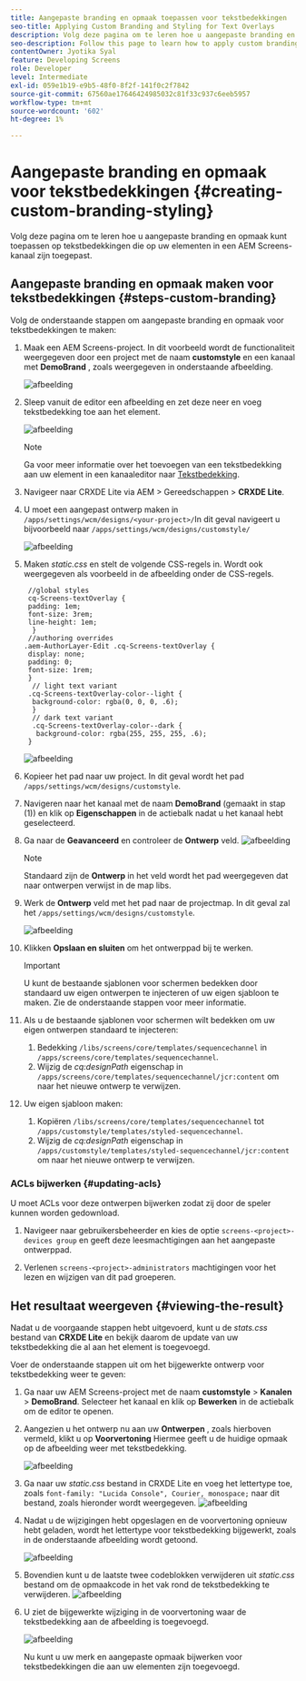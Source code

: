 ```yaml
---
title: Aangepaste branding en opmaak toepassen voor tekstbedekkingen
seo-title: Applying Custom Branding and Styling for Text Overlays
description: Volg deze pagina om te leren hoe u aangepaste branding en opmaak voor tekstbedekkingen kunt toepassen.
seo-description: Follow this page to learn how to apply custom branding and styling for Text Overlays.
contentOwner: Jyotika Syal
feature: Developing Screens
role: Developer
level: Intermediate
exl-id: 059e1b19-e9b5-48f0-8f2f-141f0c2f7842
source-git-commit: 67560ae17646424985032c81f33c937c6eeb5957
workflow-type: tm+mt
source-wordcount: '602'
ht-degree: 1%

---
```


# Aangepaste branding en opmaak voor tekstbedekkingen {#creating-custom-branding-styling}

Volg deze pagina om te leren hoe u aangepaste branding en opmaak kunt toepassen op tekstbedekkingen die op uw elementen in een AEM Screens-kanaal zijn toegepast.

## Aangepaste branding en opmaak maken voor tekstbedekkingen {#steps-custom-branding}

Volg de onderstaande stappen om aangepaste branding en opmaak voor tekstbedekkingen te maken:

1. Maak een AEM Screens-project. In dit voorbeeld wordt de functionaliteit weergegeven door een project met de naam **customstyle** en een kanaal met **DemoBrand** , zoals weergegeven in onderstaande afbeelding.

   ![afbeelding](/help/user-guide/assets/custom-brand/custom-brand1.png)

1. Sleep vanuit de editor een afbeelding en zet deze neer en voeg tekstbedekking toe aan het element.

   ![afbeelding](/help/user-guide/assets/custom-brand/custom-brand2.png)

   >[!NOTE]
   >Ga voor meer informatie over het toevoegen van een tekstbedekking aan uw element in een kanaaleditor naar [Tekstbedekking](/help/user-guide/text-overlay.md).

1. Navigeer naar CRXDE Lite via AEM > Gereedschappen > **CRXDE Lite**.

1. U moet een aangepast ontwerp maken in `/apps/settings/wcm/designs/<your-project>/`In dit geval navigeert u bijvoorbeeld naar `/apps/settings/wcm/designs/customstyle/`

   ![afbeelding](/help/user-guide/assets/custom-brand/custom-brand3.png)

1. Maken *static.css* en stelt de volgende CSS-regels in. Wordt ook weergegeven als voorbeeld in de afbeelding onder de CSS-regels.

   ```shell
    //global styles
    cq-Screens-textOverlay {
    padding: 1em;
    font-size: 3rem;
    line-height: 1em;
     }
    //authoring overrides
   .aem-AuthorLayer-Edit .cq-Screens-textOverlay {
    display: none;
    padding: 0;
    font-size: 1rem;
    }
     // light text variant
    .cq-Screens-textOverlay-color--light {
     background-color: rgba(0, 0, 0, .6);
     }
     // dark text variant
     .cq-Screens-textOverlay-color--dark {
      background-color: rgba(255, 255, 255, .6);
    }
   ```

   ![afbeelding](/help/user-guide/assets/custom-brand/custom-brand4.png)

1. Kopieer het pad naar uw project. In dit geval wordt het pad `/apps/settings/wcm/designs/customstyle`.

1. Navigeren naar het kanaal met de naam **DemoBrand** (gemaakt in stap (1)) en klik op **Eigenschappen** in de actiebalk nadat u het kanaal hebt geselecteerd.

1. Ga naar de **Geavanceerd** en controleer de **Ontwerp** veld.
   ![afbeelding](/help/user-guide/assets/custom-brand/custom-brand5.png)

   >[!NOTE]
   >Standaard zijn de **Ontwerp** in het veld wordt het pad weergegeven dat naar ontwerpen verwijst in de map libs.

1. Werk de **Ontwerp** veld met het pad naar de projectmap. In dit geval zal het `/apps/settings/wcm/designs/customstyle`.

   ![afbeelding](/help/user-guide/assets/custom-brand/custom-brand6.png)

1. Klikken **Opslaan en sluiten** om het ontwerppad bij te werken.

   >[!IMPORTANT]
   >U kunt de bestaande sjablonen voor schermen bedekken door standaard uw eigen ontwerpen te injecteren of uw eigen sjabloon te maken. Zie de onderstaande stappen voor meer informatie.

1. Als u de bestaande sjablonen voor schermen wilt bedekken om uw eigen ontwerpen standaard te injecteren:

   1. Bedekking `/libs/screens/core/templates/sequencechannel` in `/apps/screens/core/templates/sequencechannel`.
   1. Wijzig de *cq:designPath* eigenschap in `/apps/screens/core/templates/sequencechannel/jcr:content` om naar het nieuwe ontwerp te verwijzen.

1. Uw eigen sjabloon maken:
   1. Kopiëren `/libs/screens/core/templates/sequencechannel` tot `/apps/customstyle/templates/styled-sequencechannel`.
   1. Wijzig de *cq:designPath* eigenschap in `/apps/customstyle/templates/styled-sequencechannel/jcr:content` om naar het nieuwe ontwerp te verwijzen.


### ACLs bijwerken {#updating-acls}

U moet ACLs voor deze ontwerpen bijwerken zodat zij door de speler kunnen worden gedownload.

1. Navigeer naar gebruikersbeheerder en kies de optie `screens-<project>-devices group` en geeft deze leesmachtigingen aan het aangepaste ontwerppad.

1. Verlenen `screens-<project>-administrators` machtigingen voor het lezen en wijzigen van dit pad groeperen.

## Het resultaat weergeven {#viewing-the-result}

Nadat u de voorgaande stappen hebt uitgevoerd, kunt u de *stats.css* bestand van **CRXDE Lite** en bekijk daarom de update van uw tekstbedekking die al aan het element is toegevoegd.

Voer de onderstaande stappen uit om het bijgewerkte ontwerp voor tekstbedekking weer te geven:

1. Ga naar uw AEM Screens-project met de naam **customstyle** > **Kanalen** > **DemoBrand**. Selecteer het kanaal en klik op **Bewerken** in de actiebalk om de editor te openen.

1. Aangezien u het ontwerp nu aan uw **Ontwerpen** , zoals hierboven vermeld, klikt u op **Voorvertoning** Hiermee geeft u de huidige opmaak op de afbeelding weer met tekstbedekking.

   ![afbeelding](/help/user-guide/assets/custom-brand/custom-brand7.png)

1. Ga naar uw *static.css* bestand in CRXDE Lite en voeg het lettertype toe, zoals `font-family: "Lucida Console", Courier, monospace;` naar dit bestand, zoals hieronder wordt weergegeven.
   ![afbeelding](/help/user-guide/assets/custom-brand/custom-brand8.png)

1. Nadat u de wijzigingen hebt opgeslagen en de voorvertoning opnieuw hebt geladen, wordt het lettertype voor tekstbedekking bijgewerkt, zoals in de onderstaande afbeelding wordt getoond.

   ![afbeelding](/help/user-guide/assets/custom-brand/custom-brand9.png)

1. Bovendien kunt u de laatste twee codeblokken verwijderen uit *static.css* bestand om de opmaakcode in het vak rond de tekstbedekking te verwijderen.
   ![afbeelding](/help/user-guide/assets/custom-brand/custom-brand10.png)

1. U ziet de bijgewerkte wijziging in de voorvertoning waar de tekstbedekking aan de afbeelding is toegevoegd.

   ![afbeelding](/help/user-guide/assets/custom-brand/custom-brand11.png)

   Nu kunt u uw merk en aangepaste opmaak bijwerken voor tekstbedekkingen die aan uw elementen zijn toegevoegd.

